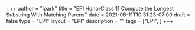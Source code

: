 +++
author = "ipark"
title = "EPI HonorClass 11 Compute the Longest Substring With Matching Parens"
date =  2021-06-11T10:31:23-07:00
draft =  false
type = "EPI"
layout = "EPI"
description = ""
tags = ["EPI", 
]
+++

